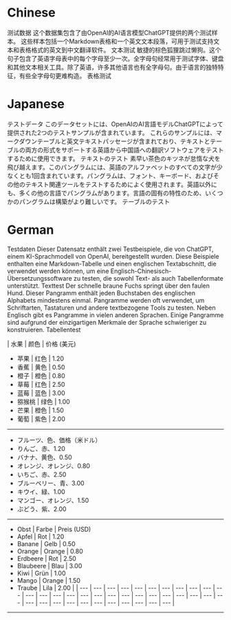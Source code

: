 # Chinese

测试数据
这个数据集包含了由OpenAI的AI语言模型ChatGPT提供的两个测试样本。
这些样本包括一个Markdown表格和一个英文文本段落，可用于测试支持文本和表格格式的英文到中文翻译软件。
文本测试
敏捷的棕色狐狸跳过懒狗。这个句子包含了英语字母表中的每个字母至少一次。全字母句经常用于测试字体、键盘和其他文本相关工具。除了英语，许多其他语言也有全字母句。由于语言的独特特征，有些全字母句更难构造。
表格测试

# Japanese

テストデータ
このデータセットには、OpenAIのAI言語モデルChatGPTによって提供された2つのテストサンプルが含まれています。
これらのサンプルには、マークダウンテーブルと英文テキストパッセージが含まれており、テキストとテーブルの両方の形式をサポートする英語から中国語への翻訳ソフトウェアをテストするために使用できます。
テキストのテスト
素早い茶色のキツネが怠惰な犬を飛び越えます。このパングラムには、英語のアルファベットのすべての文字が少なくとも1回含まれています。パングラムは、フォント、キーボード、およびその他のテキスト関連ツールをテストするためによく使用されます。英語以外にも、多くの他の言語でパングラムがあります。言語の固有の特性のため、いくつかのパングラムは構築がより難しいです。
テーブルのテスト

# German

Testdaten
Dieser Datensatz enthält zwei Testbeispiele, die von ChatGPT, einem KI-Sprachmodell von OpenAI, bereitgestellt wurden.
Diese Beispiele enthalten eine Markdown-Tabelle und einen englischen Textabschnitt, die verwendet werden können, um eine Englisch-Chinesisch-Übersetzungssoftware zu testen, die sowohl Text- als auch Tabellenformate unterstützt.
Texttest
Der schnelle braune Fuchs springt über den faulen Hund. Dieser Pangramm enthält jeden Buchstaben des englischen Alphabets mindestens einmal. Pangramme werden oft verwendet, um Schriftarten, Tastaturen und andere textbezogene Tools zu testen. Neben Englisch gibt es Pangramme in vielen anderen Sprachen. Einige Pangramme sind aufgrund der einzigartigen Merkmale der Sprache schwieriger zu konstruieren.
Tabellentest

|  水果 | 颜色 | 价格 (美元)
- 苹果 | 红色 | 1.20
- 香蕉 | 黄色 | 0.50
- 橙子 | 橙色 | 0.80
- 草莓 | 红色 | 2.50
- 蓝莓 | 蓝色 | 3.00
- 猕猴桃 | 绿色 | 1.00
- 芒果 | 橙色 | 1.50
- 葡萄 | 紫色 | 2.00

---

- フルーツ、色、価格（米ドル）
- りんご、赤、1.20
- バナナ、黄色、0.50
- オレンジ、オレンジ、0.80
- いちご、赤、2.50
- ブルーベリー、青、3.00
- キウイ、緑、1.00
- マンゴー、オレンジ、1.50
- ぶどう、紫、2.00

---

- Obst | Farbe | Preis (USD)
- Apfel | Rot | 1.20
- Banane | Gelb | 0.50
- Orange | Orange | 0.80
- Erdbeere | Rot | 2.50
- Blaubeere | Blau | 3.00
- Kiwi | Grün | 1.00
- Mango | Orange | 1.50
- Traube | Lila | 2.00 |
| --- | --- | --- | --- | --- | --- | --- | --- | --- | --- | --- | --- | --- | --- | --- | --- | --- | --- | --- | --- | --- | --- | --- | --- | --- | --- | --- | --- | --- | --- | --- | --- | --- | --- | --- | --- | --- |


---

